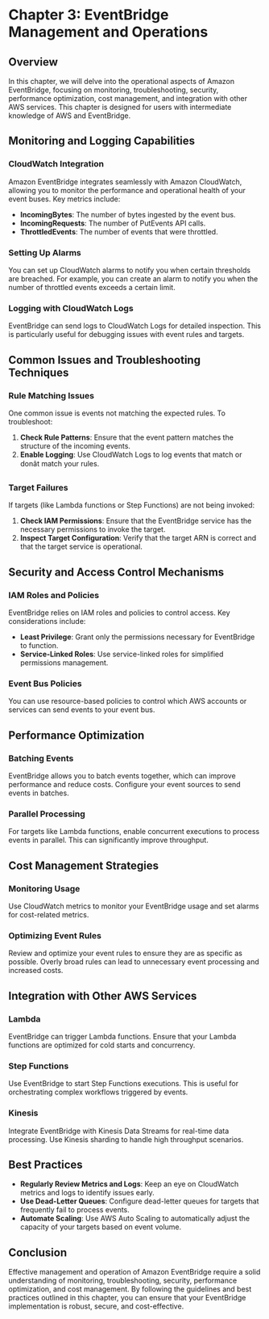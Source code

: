 # Chapter 3: EventBridge Management and Operations

## Overview

In this chapter, we will delve into the operational aspects of Amazon EventBridge, focusing on monitoring, troubleshooting, security, performance optimization, cost management, and integration with other AWS services. This chapter is designed for users with intermediate knowledge of AWS and EventBridge.

## Monitoring and Logging Capabilities

### CloudWatch Integration

Amazon EventBridge integrates seamlessly with Amazon CloudWatch, allowing you to monitor the performance and operational health of your event buses. Key metrics include:

- **IncomingBytes**: The number of bytes ingested by the event bus.
- **IncomingRequests**: The number of PutEvents API calls.
- **ThrottledEvents**: The number of events that were throttled.

### Setting Up Alarms

You can set up CloudWatch alarms to notify you when certain thresholds are breached. For example, you can create an alarm to notify you when the number of throttled events exceeds a certain limit.

### Logging with CloudWatch Logs

EventBridge can send logs to CloudWatch Logs for detailed inspection. This is particularly useful for debugging issues with event rules and targets.

## Common Issues and Troubleshooting Techniques

### Rule Matching Issues

One common issue is events not matching the expected rules. To troubleshoot:

1. **Check Rule Patterns**: Ensure that the event pattern matches the structure of the incoming events.
2. **Enable Logging**: Use CloudWatch Logs to log events that match or donât match your rules.

### Target Failures

If targets (like Lambda functions or Step Functions) are not being invoked:

1. **Check IAM Permissions**: Ensure that the EventBridge service has the necessary permissions to invoke the target.
2. **Inspect Target Configuration**: Verify that the target ARN is correct and that the target service is operational.

## Security and Access Control Mechanisms

### IAM Roles and Policies

EventBridge relies on IAM roles and policies to control access. Key considerations include:

- **Least Privilege**: Grant only the permissions necessary for EventBridge to function.
- **Service-Linked Roles**: Use service-linked roles for simplified permissions management.

### Event Bus Policies

You can use resource-based policies to control which AWS accounts or services can send events to your event bus.

## Performance Optimization

### Batching Events

EventBridge allows you to batch events together, which can improve performance and reduce costs. Configure your event sources to send events in batches.

### Parallel Processing

For targets like Lambda functions, enable concurrent executions to process events in parallel. This can significantly improve throughput.

## Cost Management Strategies

### Monitoring Usage

Use CloudWatch metrics to monitor your EventBridge usage and set alarms for cost-related metrics.

### Optimizing Event Rules

Review and optimize your event rules to ensure they are as specific as possible. Overly broad rules can lead to unnecessary event processing and increased costs.

## Integration with Other AWS Services

### Lambda

EventBridge can trigger Lambda functions. Ensure that your Lambda functions are optimized for cold starts and concurrency.

### Step Functions

Use EventBridge to start Step Functions executions. This is useful for orchestrating complex workflows triggered by events.

### Kinesis

Integrate EventBridge with Kinesis Data Streams for real-time data processing. Use Kinesis sharding to handle high throughput scenarios.

## Best Practices

- **Regularly Review Metrics and Logs**: Keep an eye on CloudWatch metrics and logs to identify issues early.
- **Use Dead-Letter Queues**: Configure dead-letter queues for targets that frequently fail to process events.
- **Automate Scaling**: Use AWS Auto Scaling to automatically adjust the capacity of your targets based on event volume.

## Conclusion

Effective management and operation of Amazon EventBridge require a solid understanding of monitoring, troubleshooting, security, performance optimization, and cost management. By following the guidelines and best practices outlined in this chapter, you can ensure that your EventBridge implementation is robust, secure, and cost-effective.